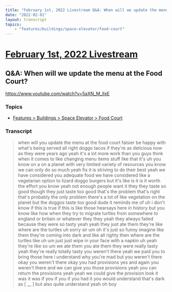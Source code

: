 ```yaml
---
title: "February 1st, 2022 Livestream Q&A: When will we update the menu at the Food Court?"
date: "2022-02-01"
layout: transcript
topics:
    - "features/buildings/space-elevator/food-court"
---
```

# [February 1st, 2022 Livestream](../2022-02-01.md)
## Q&A: When will we update the menu at the Food Court?
https://www.youtube.com/watch?v=5aXN_M_llxE

### Topics
* [Features > Buildings > Space Elevator > Food Court](../topics/features/buildings/space-elevator/food-court.md)

### Transcript

> when will you update the menu at the food court falsier be happy with what's being served all right doggo tacos if they're as delicious now as they were years ago yeah it's a lot more work than you guys think when it comes to like changing menu items stuff like that it's uh you know on a on a planet with very limited variety of resources you know we can only do so much yeah fix it is striving to do their best yeah we have considered you adequate food we have considered like a vegetarian option to lizard doggo burgers but it's like is it is it worth the effort you know yeah not enough people want it they they taste so good though they just taste too good that's the problem that's right that's probably the only problem there's a lot of like vegetation on the planet but the doggos taste too good dude it reminds me of uh i don't know if this is true if this is like those hearsays here in history but you know like how when they try to migrate turtles from somewhere to england or britain or whatever they they yeah they always failed because they were so tasty yeah yeah they just ate them they're like where are the turtles uh sorry sir um oh it's just so funny imagine like them they're coming into dark and like all righty then where are the turtles like uh um just just wipe in your face with a napkin uh yeah they're like so um we ate them you ate them they were really tasty yeah they're really totally tasty you weren't there yeah we paid you to bring those here i understand why you're mad but you weren't there okay you weren't there okay you had provisions yes and again you weren't there and we can give you those provisions yeah you can return the provisions yeah yeah we could give the provision look it was it was if you if you if you had it you would understand that's dark as [ __ ] but also quite understand yeah oh boy
